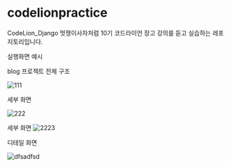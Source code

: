 # codelionpractice



CodeLion_Django
멋쟁이사자처럼 10기 코드라이언 장고 강의를 듣고 실습하는 레포지토리입니다.


실행화면 예시


blog 프로젝트
전체 구조

![111](https://user-images.githubusercontent.com/64456569/177706294-b91f07f8-8d12-4503-b87e-915d90d81ab9.png)

세부 화면 

![222](https://user-images.githubusercontent.com/64456569/177706314-6ad67692-bac9-4f9c-9ab2-60967ff84986.png)

세부 화면
![2223](https://user-images.githubusercontent.com/64456569/177706343-2565846b-b760-42cf-903a-2d3624dda03d.png)


디테일 화면

![dfsadfsd](https://user-images.githubusercontent.com/64456569/177707551-d0723070-044a-48ca-b4a4-a49124a4a10a.png)
